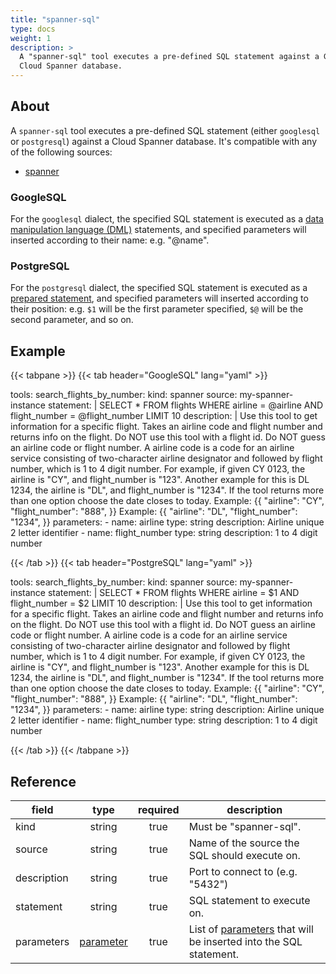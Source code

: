 ```yaml
---
title: "spanner-sql"
type: docs
weight: 1
description: > 
  A "spanner-sql" tool executes a pre-defined SQL statement against a Google 
  Cloud Spanner database.
---
```


## About

A `spanner-sql` tool executes a pre-defined SQL statement (either `googlesql` or
`postgresql`) against a Cloud Spanner database. It's compatible with any of the
following sources:
- [spanner](../sources/spanner.md)


### GoogleSQL

For the `googlesql` dialect, the specified SQL statement is executed as a [data
manipulation language (DML)][gsql-dml] statements, and specified parameters will
inserted according to their name: e.g. "@name".

[gsql-dml]: https://cloud.google.com/spanner/docs/reference/standard-sql/dml-syntax

### PostgreSQL

For the `postgresql` dialect, the specified SQL statement is executed as a [prepared
statement][pg-prepare], and specified parameters will inserted according to
their position: e.g. `$1` will be the first parameter specified, `$@` will be
the second parameter, and so on.

[pg-prepare]: https://www.postgresql.org/docs/current/sql-prepare.html

## Example


{{< tabpane >}}
{{< tab header="GoogleSQL" lang="yaml" >}}

tools:
 search_flights_by_number:
    kind: spanner
    source: my-spanner-instance
    statement: |
      SELECT * FROM flights
      WHERE airline = @airline
      AND flight_number = @flight_number
      LIMIT 10
    description: |
      Use this tool to get information for a specific flight.
      Takes an airline code and flight number and returns info on the flight.
      Do NOT use this tool with a flight id. Do NOT guess an airline code or flight number.
      A airline code is a code for an airline service consisting of two-character
      airline designator and followed by flight number, which is 1 to 4 digit number.
      For example, if given CY 0123, the airline is "CY", and flight_number is "123".
      Another example for this is DL 1234, the airline is "DL", and flight_number is "1234".
      If the tool returns more than one option choose the date closes to today.
      Example:
      {{
          "airline": "CY",
          "flight_number": "888",
      }}
      Example:
      {{
          "airline": "DL",
          "flight_number": "1234",
      }}
    parameters:
      - name: airline
        type: string
        description: Airline unique 2 letter identifier
      - name: flight_number
        type: string
        description: 1 to 4 digit number

{{< /tab >}}
{{< tab header="PostgreSQL" lang="yaml" >}}

tools:
 search_flights_by_number:
    kind: spanner
    source: my-spanner-instance
    statement: |
      SELECT * FROM flights
      WHERE airline = $1
      AND flight_number = $2
      LIMIT 10
    description: |
      Use this tool to get information for a specific flight.
      Takes an airline code and flight number and returns info on the flight.
      Do NOT use this tool with a flight id. Do NOT guess an airline code or flight number.
      A airline code is a code for an airline service consisting of two-character
      airline designator and followed by flight number, which is 1 to 4 digit number.
      For example, if given CY 0123, the airline is "CY", and flight_number is "123".
      Another example for this is DL 1234, the airline is "DL", and flight_number is "1234".
      If the tool returns more than one option choose the date closes to today.
      Example:
      {{
          "airline": "CY",
          "flight_number": "888",
      }}
      Example:
      {{
          "airline": "DL",
          "flight_number": "1234",
      }}
    parameters:
      - name: airline
        type: string
        description: Airline unique 2 letter identifier
      - name: flight_number
        type: string
        description: 1 to 4 digit number
        
{{< /tab >}}
{{< /tabpane >}}

## Reference

| **field**   |                   **type**                   | **required** | **description**                                                                                     |
|-------------|:--------------------------------------------:|:------------:|-----------------------------------------------------------------------------------------------------|
| kind        |                    string                    |     true     | Must be "spanner-sql".                                                                         |
| source      |                    string                    |     true     | Name of the source the SQL should execute on.                                                       |
| description |                    string                    |     true     | Port to connect to (e.g. "5432")                                                                    |
| statement   |                    string                    |     true     | SQL statement to execute on.                                                                        |
| parameters  | [parameter](README.md#specifying-parameters) |     true     | List of [parameters](README.md#specifying-parameters) that will be inserted into the SQL statement. |

